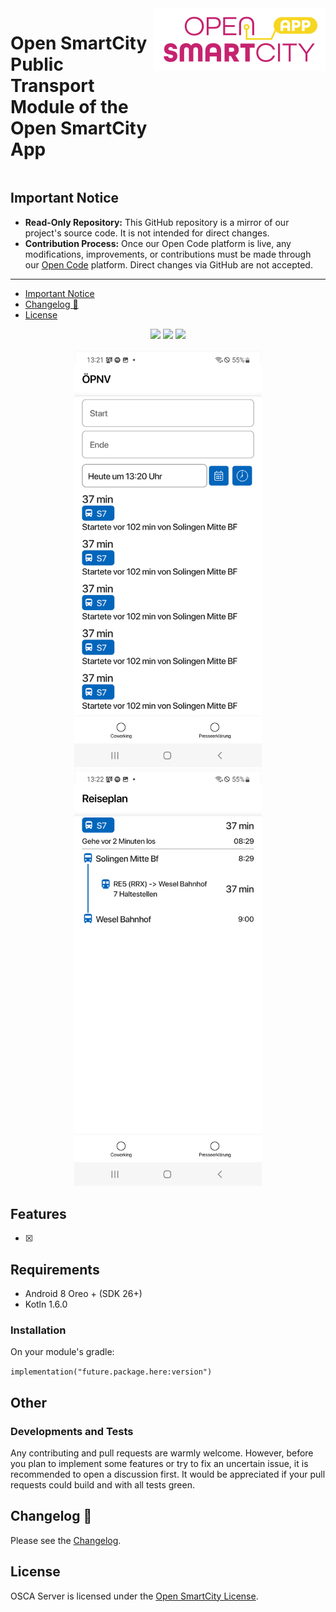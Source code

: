 <div style="display:flex;gap:1%;margin-bottom:20px">
  <h1 style="border:none">Open SmartCity Public Transport Module of the Open SmartCity App</h1>
  <img height="100px" alt="logo" src="logo.svg">
</div>

## Important Notice

- **Read-Only Repository:** This GitHub repository is a mirror of our project's source code. It is not intended for direct changes.
- **Contribution Process:** Once our Open Code platform is live, any modifications, improvements, or contributions must be made through our [Open Code](https://gitlab.opencode.de/) platform. Direct changes via GitHub are not accepted.

---

- [Important Notice](#important-notice)
- [Changelog 📝](#changelog-)
- [License](#license)

<p align="center">
<img src="https://img.shields.io/badge/Platform%20Compatibility%20-android-green">
<img src="https://img.shields.io/badge/Kotlin%20Compatibility%20-1.6.0-blue">
<a href="#"><img src="https://img.shields.io/badge/Dokka-active"></a>
</p>

<div style="text-align:center">
<img src=".gitkeep/images/public_transport_ss_1.png" width="300px">
<img src=".gitkeep/images/public_transport_ss_2.png" width="300px">
</div>

## Features

- [x] 

## Requirements

- Android 8 Oreo + (SDK 26+)
- Kotln 1.6.0

### Installation

On your module's gradle:

`implementation("future.package.here:version")`

## Other

### Developments and Tests

Any contributing and pull requests are warmly welcome. However, before you plan to implement some
features or try to fix an uncertain issue, it is recommended to open a discussion first. It would be
appreciated if your pull requests could build and with all tests green.

## Changelog 📝

Please see the [Changelog](CHANGELOG.md).

## License

OSCA Server is licensed under the [Open SmartCity License](LICENSE.md).
